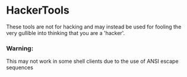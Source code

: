 # HackerTools
These tools are not for hacking and may instead be used for fooling the very gullible into thinking that you are a 'hacker'.

### Warning:

This may not work in some shell clients due to the use of ANSI escape sequences
